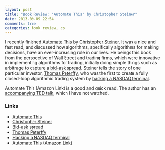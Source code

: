 ```yaml
---
layout: post
title: "Book Review: 'Automate This' by Christopher Steiner"
date: 2013-09-09 22:54
comments: true
categories: book_review, cs
---
```


I recently finished [Automate This](http://www.chrissteiner.com/#!books/cnec) by [Christopher Steiner](http://www.chrissteiner.com/). It was a nice and fast read, and discussed how algorithms, specifically algorithms for making decisions, have an ever-increasing role in our lives. He beings this book from the perspective of Wall Street and trading firms, which were innovative in implementing algorithms for trading, initially doing simple things such as arbitrage to capture a [bid-ask spread](http://en.wikipedia.org/wiki/Bid_ask_spread). Steiner tells the story of one particular investor, [Thomas Peterffy](http://en.wikipedia.org/wiki/Thomas_Peterffy), who was the first to create a fully closed-loop algorithmic trading system by [hacking a NASDAQ terminal](http://www.forbes.com/sites/christophersteiner/2012/08/30/how-the-nasdaq-got-hacked/).

[Automate This (Amazon Link)](http://www.amazon.com/gp/product/1591846528/ref=s9_wish_gw_d3_g14_ir02?ie=UTF8&colid=14GQADEKP55L3&coliid=I11XS96SOP96AH&pf_rd_m=ATVPDKIKX0DER&pf_rd_s=center-2&pf_rd_r=145NWE2C1B906NRW0Y0E&pf_rd_t=101&pf_rd_p=1389517282&pf_rd_i=507846) is a good and quick read. The author has an [accompanying TED talk](http://www.youtube.com/watch?v=H_aLU-NOdHM), which I have not watched.

### Links

- [Automate This](http://www.chrissteiner.com/#!books/cnec)
- [Christopher Steiner](http://www.chrissteiner.com/)
- [Bid-ask spread](http://en.wikipedia.org/wiki/Bid_ask_spread)
- [Thomas Peterffy](http://en.wikipedia.org/wiki/Thomas_Peterffy)
- [Hacking a NASDAQ terminal](http://www.forbes.com/sites/christophersteiner/2012/08/30/how-the-nasdaq-got-hacked/)
- [Automate This (Amazon Link)](http://www.amazon.com/gp/product/1591846528/ref=s9_wish_gw_d3_g14_ir02?ie=UTF8&colid=14GQADEKP55L3&coliid=I11XS96SOP96AH&pf_rd_m=ATVPDKIKX0DER&pf_rd_s=center-2&pf_rd_r=145NWE2C1B906NRW0Y0E&pf_rd_t=101&pf_rd_p=1389517282&pf_rd_i=507846)
